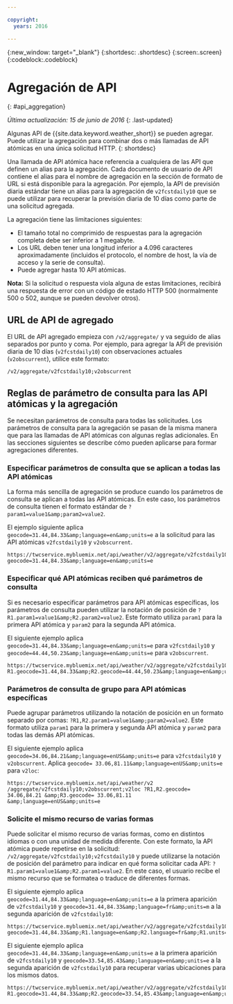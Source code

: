 ```yaml
---

copyright:
  years: 2016

---
```


{:new_window: target="_blank"}
{:shortdesc: .shortdesc}
{:screen:.screen}
{:codeblock:.codeblock}

# Agregación de API
{: #api_aggregation}

*Última actualización: 15 de junio de 2016*
{: .last-updated}

Algunas API de {{site.data.keyword.weather_short}} se pueden agregar. Puede utilizar la agregación para combinar dos o más llamadas de API
atómicas en una única solicitud HTTP.
{: shortdesc}

Una llamada de API atómica hace referencia a cualquiera de las API que definen un alias para la
agregación. Cada documento de usuario de API contiene el alias para el nombre de agregación en la sección de
formato de URL si está disponible para la agregación. Por ejemplo, la API de previsión diaria estándar
tiene un alias para la agregación de `v2fcstdaily10` que se puede utilizar para recuperar la previsión
diaria de 10 días como parte de una solicitud agregada.

La agregación tiene las limitaciones siguientes:

* El tamaño total no comprimido de respuestas para la agregación completa debe ser inferior a
1 megabyte.
* Los URL deben tener una longitud inferior a 4.096 caracteres aproximadamente (incluidos el protocolo, el
nombre de host, la vía de acceso y la serie de consulta).
* Puede agregar hasta 10 API atómicas.

**Nota:** Si la solicitud o respuesta viola alguna de estas limitaciones, recibirá una
respuesta de error con un código de estado HTTP 500 (normalmente 500 o 502, aunque se pueden devolver
otros).

## URL de API de agregado
El URL de API agregado empieza con `/v2/aggregate/` y va seguido de alias separados por punto y coma.
Por ejemplo, para agregar la API de previsión diaria de 10 días (`v2fcstdaily10`) con observaciones actuales (`v2obscurrent`), utilice este formato:

```
/v2/aggregate/v2fcstdaily10;v2obscurrent
```

## Reglas de parámetro de consulta para las API atómicas y la agregación
Se necesitan parámetros de consulta para todas las solicitudes. Los parámetros de consulta para la agregación se pasan de la misma manera que para las llamadas de API atómicas
con algunas reglas adicionales. En las secciones siguientes se describe cómo
pueden aplicarse para formar agregaciones diferentes.

### Especificar parámetros de consulta que se aplican a todas las API atómicas

La forma más sencilla de agregación se produce cuando los parámetros de consulta se aplican a todas
las API atómicas. En este caso, los parámetros de consulta tienen el formato estándar de `?param1=value1&amp;param2=value2`.

El ejemplo siguiente aplica `geocode=31.44,84.33&amp;language=en&amp;units=e` a la solicitud para las API atómicas `v2fcstdaily10` y `v2obscurrent`.

```
https://twcservice.mybluemix.net/api/weather/v2/aggregate/v2fcstdaily10;v2obscurrent?geocode=31.44,84.33&amp;language=en&amp;units=e
```

### Especificar qué API atómicas reciben qué parámetros de consulta

Si es necesario especificar parámetros para API atómicas específicas, los parámetros de consulta pueden utilizar la notación de posición de `?R1.param1=value1&amp;R2.param2=value2`. Este formato utiliza `param1`
para la primera API atómica y `param2` para la segunda API atómica.

El siguiente ejemplo aplica `geocode=31.44,84.33&amp;language=en&amp;units=e` para `v2fcstdaily10` y `geocode=44.44,50.23&amp;language=en&amp;units=e`
para `v2obscurrent`.

```
https://twcservice.mybluemix.net/api/weather/v2/aggregate/v2fcstdaily10;v2obscurrent?R1.geocode=31.44,84.33&amp;R2.geocode=44.44,50.23&amp;language=en&amp;units=e
```

### Parámetros de consulta de grupo para API atómicas específicas

Puede agrupar parámetros utilizando la notación de posición en un formato separado por comas: `?R1,R2.param1=value1&amp;param2=value2`.
Este formato utiliza `param1` para la primera y segunda API atómica y `param2` para todas las demás API atómicas.

El siguiente ejemplo aplica `geocode=34.06,84.21&amp;language=enUS&amp;units=e` para `v2fcstdaily10` y `v2obscurrent`. Aplica `geocode= 33.06,81.11&amp;language=enUS&amp;units=e` para
`v2loc`:

```
https://twcservice.mybluemix.net/api/weather/v2 /aggregate/v2fcstdaily10;v2obscurrent;v2loc ?R1,R2.geocode= 34.06,84.21 &amp;R3.geocode= 33.06,81.11 &amp;language=enUS&amp;units=e
```

### Solicite el mismo recurso de varias formas

Puede solicitar el mismo recurso de varias formas,
como en distintos idiomas o con una unidad de medida diferente. Con este formato, la API atómica puede repetirse en la solicitud: `/v2/aggregate/v2fcstdaily10;v2fcstdaily10` y puede utilizarse la notación de posición del parámetro para indicar en qué forma solicitar cada API: `?R1.param1=value1&amp;R2.param1=value2`. En este caso, el usuario
recibe el mismo recurso que se formatea o traduce de diferentes formas.

El siguiente ejemplo aplica `geocode=31.44,84.33&amp;language=en&amp;units=e` a la primera aparición de `v2fcstdaily10` y `geocode=31.44,84.33&amp;language=fr&amp;units=m`
a la segunda aparición de `v2fcstdaily10`:

```
https://twcservice.mybluemix.net/api/weather/v2/aggregate/v2fcstdaily10;v2fcstdaily10?geocode=31.44,84.33&amp;R1.language=en&amp;R2.language=fr&amp;R1.units=e&amp;R2.units=m
```

El siguiente ejemplo aplica `geocode=31.44,84.33&amp;language=en&amp;units=e` a la primera aparición de `v2fcstdaily10` y `geocode=33.54,85.43&amp;language=en&amp;units=e` a la segunda aparición de `v2fcstdaily10` para recuperar varias ubicaciones para los mismos datos.

```
https://twcservice.mybluemix.net/api/weather/v2/aggregate/v2fcstdaily10;v2fcstdaily10?R1.geocode=31.44,84.33&amp;R2.geocode=33.54,85.43&amp;language=en&amp;units=e
```





